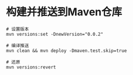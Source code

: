 # 构建并推送到Maven仓库


```shell script
# 设置版本
mvn versions:set -DnewVersion="0.0.2"

# 编译推送
mvn clean && mvn deploy -Dmaven.test.skip=true

# 还原
mvn versions:revert
```
